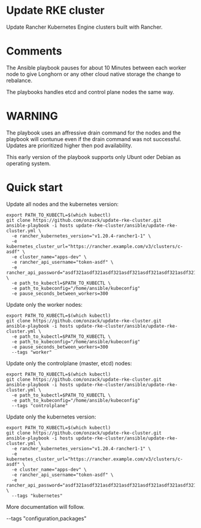 # Update RKE cluster
Update Rancher Kubernetes Engine clusters built with Rancher.

# Comments
The Ansible playbook pauses for about 10 Minutes between each worker node to give Longhorn or any other cloud native storage the change to rebalance.  

The playbooks handles etcd and control plane nodes the same way.  

# WARNING
The playbook uses an affressive drain command for the nodes and the playbook will contunue even if the drain command was not successful. Updates are prioritized higher then pod availability.  

This early version of the playbook supports only Ubunt oder Debian as operating system.
# Quick start
Update all nodes and the kubernetes version:  
```
export PATH_TO_KUBECTL=$(which kubectl)
git clone https://github.com/onzack/update-rke-cluster.git
ansible-playbook -i hosts update-rke-cluster/ansible/update-rke-cluster.yml \
  -e rancher_kubernetes_version="v1.20.4-rancher1-1" \
  -e kubernetes_cluster_url="https://rancher.example.com/v3/clusters/c-asdf" \
  -e cluster_name="apps-dev" \
  -e rancher_api_username="token-asdf" \
  -e rancher_api_password="asdf321asdf321asdf321asdf321asdf321asdf321asdf321asdf3" \
  -e path_to_kubectl=$PATH_TO_KUBECTL \
  -e path_to_kubeconfig="/home/ansible/kubeconfig"
  -e pause_seconds_between_workers=300
```

Update only the worker nodes:  
```
export PATH_TO_KUBECTL=$(which kubectl)
git clone https://github.com/onzack/update-rke-cluster.git
ansible-playbook -i hosts update-rke-cluster/ansible/update-rke-cluster.yml \
  -e path_to_kubectl=$PATH_TO_KUBECTL \
  -e path_to_kubeconfig="/home/ansible/kubeconfig"
  -e pause_seconds_between_workers=300
  --tags "worker"
```

Update only the controlplane (master, etcd) nodes:  
```
export PATH_TO_KUBECTL=$(which kubectl)
git clone https://github.com/onzack/update-rke-cluster.git
ansible-playbook -i hosts update-rke-cluster/ansible/update-rke-cluster.yml \
  -e path_to_kubectl=$PATH_TO_KUBECTL \
  -e path_to_kubeconfig="/home/ansible/kubeconfig"
  --tags "controlplane"
```

Update only the kubernetes version:  
```
export PATH_TO_KUBECTL=$(which kubectl)
git clone https://github.com/onzack/update-rke-cluster.git
ansible-playbook -i hosts update-rke-cluster/ansible/update-rke-cluster.yml \
  -e rancher_kubernetes_version="v1.20.4-rancher1-1" \
  -e kubernetes_cluster_url="https://rancher.example.com/v3/clusters/c-asdf" \
  -e cluster_name="apps-dev" \
  -e rancher_api_username="token-asdf" \
  -e rancher_api_password="asdf321asdf321asdf321asdf321asdf321asdf321asdf321asdf3" \
  --tags "kubernetes"
```


More documentation will follow.


--tags "configuration,packages"